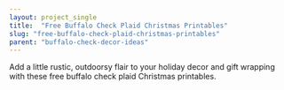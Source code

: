 ```yaml
---
layout: project_single
title:  "Free Buffalo Check Plaid Christmas Printables"
slug: "free-buffalo-check-plaid-christmas-printables"
parent: "buffalo-check-decor-ideas"
---
```

Add a little rustic, outdoorsy flair to your holiday decor and gift wrapping with these free buffalo check plaid Christmas printables.